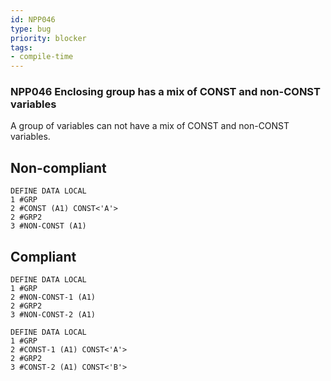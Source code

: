 ```yaml
---
id: NPP046
type: bug
priority: blocker
tags:
- compile-time 
---
```


### NPP046 Enclosing group has a mix of CONST and non-CONST variables
A group of variables can not have a mix of CONST and non-CONST variables.

## Non-compliant

```natural
DEFINE DATA LOCAL
1 #GRP
2 #CONST (A1) CONST<'A'>
2 #GRP2
3 #NON-CONST (A1)
```

## Compliant

```natural
DEFINE DATA LOCAL
1 #GRP
2 #NON-CONST-1 (A1)
2 #GRP2
3 #NON-CONST-2 (A1)
```

```natural
DEFINE DATA LOCAL
1 #GRP
2 #CONST-1 (A1) CONST<'A'>
2 #GRP2
3 #CONST-2 (A1) CONST<'B'>
```
